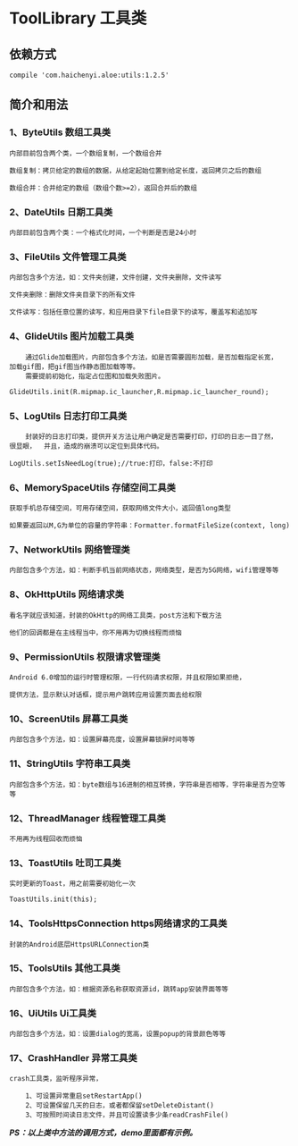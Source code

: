 # ToolLibrary 工具类

## 依赖方式
```
compile 'com.haichenyi.aloe:utils:1.2.5'
```

## 简介和用法

### 1、ByteUtils 数组工具类
    
    内部目前包含两个类，一个数组复制，一个数组合并
    
    数组复制：拷贝给定的数组的数据，从给定起始位置到给定长度，返回拷贝之后的数组
    
    数组合并：合并给定的数组（数组个数>=2），返回合并后的数组
    
### 2、DateUtils 日期工具类

    内部目前包含两个类：一个格式化时间，一个判断是否是24小时
    
### 3、FileUtils 文件管理工具类

    内部包含多个方法，如：文件夹创建，文件创建，文件夹删除，文件读写
    
    文件夹删除：删除文件夹目录下的所有文件
    
    文件读写：包括任意位置的读写，和应用目录下file目录下的读写，覆盖写和追加写

### 4、GlideUtils 图片加载工具类

        通过Glide加载图片，内部包含多个方法，如是否需要圆形加载，是否加载指定长宽，
    加载gif图，把gif图当作静态图加载等等。
        需要提前初始化，指定占位图和加载失败图片。
```
GlideUtils.init(R.mipmap.ic_launcher,R.mipmap.ic_launcher_round);
```

### 5、LogUtils 日志打印工具类
    
        封装好的日志打印类，提供开关方法让用户确定是否需要打印，打印的日志一目了然，
    很显眼，  并且，造成的崩溃可以定位到具体代码。
```
LogUtils.setIsNeedLog(true);//true:打印，false:不打印
```

### 6、MemorySpaceUtils 存储空间工具类

    获取手机总存储空间，可用存储空间，获取网络文件大小，返回值long类型
    
    如果要返回以M,G为单位的容量的字符串：Formatter.formatFileSize(context, long)

### 7、NetworkUtils 网络管理类 

    内部包含多个方法，如：判断手机当前网络状态，网络类型，是否为5G网络，wifi管理等等

### 8、OkHttpUtils 网络请求类

    看名字就应该知道，封装的OkHttp的网络工具类，post方法和下载方法
    
    他们的回调都是在主线程当中，你不用再为切换线程而烦恼
    
### 9、PermissionUtils 权限请求管理类

    Android 6.0增加的运行时管理权限，一行代码请求权限，并且权限如果拒绝，
    
    提供方法，显示默认对话框，提示用户跳转应用设置页面去给权限
    
### 10、ScreenUtils 屏幕工具类
    
    内部包含多个方法，如：设置屏幕亮度，设置屏幕锁屏时间等等

### 11、StringUtils 字符串工具类

    内部包含多个方法，如：byte数组与16进制的相互转换，字符串是否相等，字符串是否为空等等

### 12、ThreadManager 线程管理工具类

    不用再为线程回收而烦恼
    
### 13、ToastUtils 吐司工具类
    
    实时更新的Toast，用之前需要初始化一次
```
ToastUtils.init(this);
```
    
### 14、ToolsHttpsConnection https网络请求的工具类

    封装的Android底层HttpsURLConnection类
    
### 15、ToolsUtils 其他工具类

    内部包含多个方法，如：根据资源名称获取资源id，跳转app安装界面等等

### 16、UiUtils Ui工具类

    内部包含多个方法，如：设置dialog的宽高，设置popup的背景颜色等等

### 17、CrashHandler 异常工具类

    crash工具类，监听程序异常，
```
    1、可设置异常重启setRestartApp()
    2、可设置保留几天的日志，或者都保留setDeleteDistant()
    3、可按照时间读日志文件，并且可设置读多少条readCrashFile()
```

***PS：以上类中方法的调用方式，demo里面都有示例。***